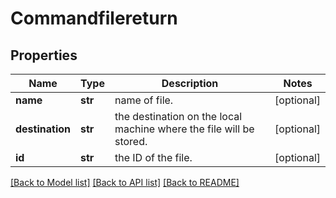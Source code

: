 # Commandfilereturn

## Properties
Name | Type | Description | Notes
------------ | ------------- | ------------- | -------------
**name** | **str** | name of file. | [optional] 
**destination** | **str** | the destination on the local machine where the file will be stored. | [optional] 
**id** | **str** | the ID of the file. | [optional] 

[[Back to Model list]](../README.md#documentation-for-models) [[Back to API list]](../README.md#documentation-for-api-endpoints) [[Back to README]](../README.md)


